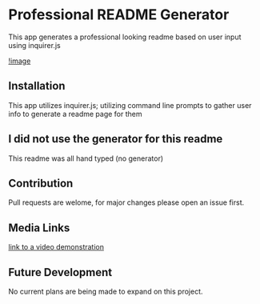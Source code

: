 # Professional README Generator


This app generates a professional looking readme based on user input using inquirer.js

[!image](https://ibb.co/60SPq1P)

## Installation

This app utilizes inquirer.js; utilizing command line prompts to gather user info to generate a readme page for them

## I did not use the generator for this readme

This readme was all hand typed (no generator)

## Contribution

Pull requests are welome, for major changes please open an issue first.

## Media Links

[link to a video demonstration](https://www.youtube.com/watch?v=WzBW_YGlQhg)

## Future Development

No current plans are being made to expand on this project.
